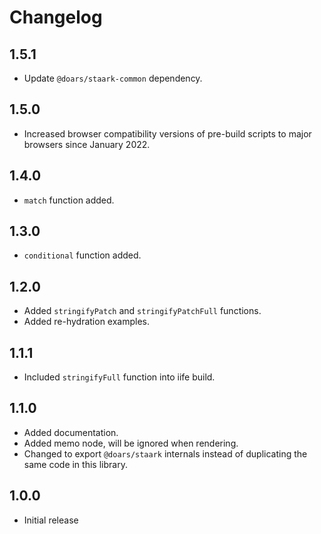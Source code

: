 # Changelog

## 1.5.1

- Update `@doars/staark-common` dependency.

## 1.5.0

- Increased browser compatibility versions of pre-build scripts to major browsers since January 2022.

## 1.4.0

- `match` function added.

## 1.3.0

- `conditional` function added.

## 1.2.0

- Added `stringifyPatch` and `stringifyPatchFull` functions.
- Added re-hydration examples.

## 1.1.1

- Included `stringifyFull` function into iife build.

## 1.1.0

- Added documentation.
- Added memo node, will be ignored when rendering.
- Changed to export `@doars/staark` internals instead of duplicating the same code in this library.

## 1.0.0

- Initial release
